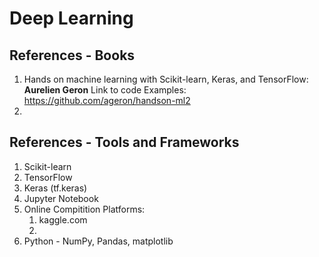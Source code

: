 # Deep Learning

## References - Books

1. Hands on machine learning with Scikit-learn, Keras, and TensorFlow: **Aurelien Geron**
Link to code Examples: https://github.com/ageron/handson-ml2
1. 

## References - Tools and Frameworks

1. Scikit-learn
1. TensorFlow
1. Keras (tf.keras)
1. Jupyter Notebook
1. Online Compitition Platforms:
    1. kaggle.com
    1. 
1. Python - NumPy, Pandas, matplotlib